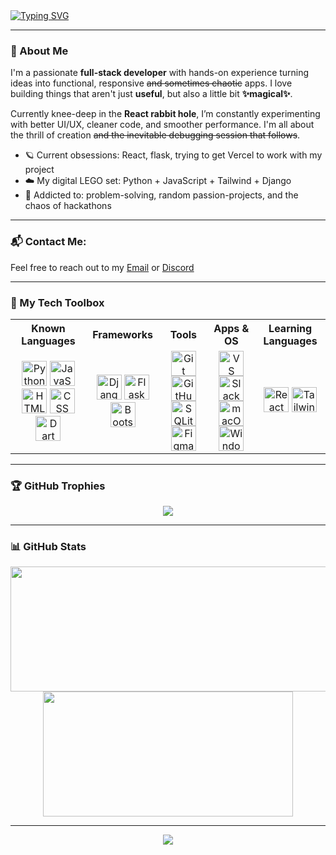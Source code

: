 <div style="padding-top: 40px;">
  <a href="https://git.io/typing-svg">
    <img src="https://readme-typing-svg.herokuapp.com?font=DM+sans&weight=900&size=30&duration=2000&pause=1000&color=565E52&width=555&lines=%F0%9D%97%9B%F0%9D%97%B6%F0%9D%97%B6!+%F0%9D%97%9C%F0%9D%97%BA+%F0%9D%97%94%F0%9D%98%86%F0%9D%97%AE+%F0%9D%97%94%F0%9D%97%B9%F0%9D%97%AE%F0%9D%97%B1%F0%9D%97%B1%F0%9D%97%B6%F0%9D%97%BB+%F0%9F%AA%90+;+%F0%9D%97%AA%F0%9D%97%B2%F0%9D%97%B9%F0%9D%97%B0%F0%9D%97%BC%F0%9D%97%BA%F0%9D%97%B2+%F0%9D%98%81%F0%9D%97%BC+%F0%9D%97%BA%F0%9D%98%86+%F0%9D%97%BD%F0%9D%97%BF%F0%9D%97%BC%F0%9D%97%B3%F0%9D%97%B6%F0%9D%97%B9%F0%9D%97%B2+%E2%9C%A8" alt="Typing SVG" />
  </a>
</div>

---

### 🌸 About Me

I'm a passionate **full-stack developer** with hands-on experience turning ideas into functional, responsive ~~and sometimes chaotic~~ apps. I love building things that aren't just **useful**, but also a little bit **✨magical✨**.

Currently knee-deep in the **React rabbit hole**, I’m constantly experimenting with better UI/UX, cleaner code, and smoother performance.  I'm all about the thrill of creation ~~and the inevitable debugging session that follows~~.

- 🪐 Current obsessions: React, flask, trying to get Vercel to work with my project
- ☁️ My digital LEGO set: Python + JavaScript + Tailwind + Django
- 🎀 Addicted to: problem-solving, random passion-projects, and the chaos of hackathons

---

### 📬 Contact Me:
Feel free to reach out to my [Email](mailto:aya2aladdin@gmail.com) or [Discord](https://discord.gg/ZuUbMaeM)

---

### 🧠 My Tech Toolbox

<table align="center">
  <tr align="center">
    <th>Known Languages</th>
    <th>Frameworks</th>
    <th>Tools</th>
    <th>Apps & OS</th>
    <th>Learning Languages</th>
  </tr>
  <tr align="center">
    <td>
      <img src="https://cdn.jsdelivr.net/gh/devicons/devicon/icons/python/python-original.svg" height="40" alt="Python" />
      <img src="https://cdn.jsdelivr.net/gh/devicons/devicon/icons/javascript/javascript-original.svg" height="40" alt="JavaScript" />
      <img src="https://cdn.jsdelivr.net/gh/devicons/devicon/icons/html5/html5-original.svg" height="40" alt="HTML" />
      <img src="https://cdn.jsdelivr.net/gh/devicons/devicon/icons/css3/css3-original.svg" height="40" alt="CSS" />
      <img src="https://cdn.jsdelivr.net/gh/devicons/devicon/icons/dart/dart-original.svg" height="40" alt="Dart" />
    </td>
    <td>
      <img src="https://cdn.jsdelivr.net/gh/devicons/devicon/icons/django/django-plain.svg" height="40" alt="Django" />
      <img src="https://skillicons.dev/icons?i=flask" height="40" alt="Flask" />
      <img src="https://cdn.jsdelivr.net/gh/devicons/devicon/icons/bootstrap/bootstrap-original.svg" height="40" alt="Bootstrap" />
    </td>
    <td>
      <img src="https://cdn.jsdelivr.net/gh/devicons/devicon/icons/git/git-original.svg" height="40" alt="Git" />
      <img src="https://skillicons.dev/icons?i=github" height="40" alt="GitHub" />
      <img src="https://cdn.jsdelivr.net/gh/devicons/devicon/icons/sqlite/sqlite-original.svg" height="40" alt="SQLite" />
      <img src="https://cdn.jsdelivr.net/gh/devicons/devicon/icons/figma/figma-original.svg" height="40" alt="Figma" />
    </td>
    <td>
      <img src="https://cdn.jsdelivr.net/gh/devicons/devicon/icons/vscode/vscode-original.svg" height="40" alt="VS Code" />
      <img src="https://cdn.jsdelivr.net/gh/devicons/devicon/icons/slack/slack-original.svg" height="40" alt="Slack" />
      <img src="https://cdn.jsdelivr.net/gh/devicons/devicon/icons/apple/apple-original.svg" height="40" alt="macOS" />
      <img src="https://cdn.jsdelivr.net/gh/devicons/devicon/icons/windows8/windows8-original.svg" height="40" alt="Windows" />
    </td>
    <td>
      <img src="https://cdn.jsdelivr.net/gh/devicons/devicon/icons/react/react-original.svg" height="40" alt="React" />
      <img src="https://skillicons.dev/icons?i=tailwind" height="40" alt="Tailwind" />
    </td>
  </tr>
</table>

---

### 🏆 GitHub Trophies

<p align="center">
  <img src="https://github-profile-trophy.vercel.app/?username=aya-aladdin&theme=onedark&no-frame=true&column=4&title=Stars,Commits,Repositories,Followers" />
</p>

---

### 📊 GitHub Stats

<p align="center">
  <img width="600" height="200" src="https://github-readme-stats.vercel.app/api?username=aya-aladdin&size_weight=5.0&show_icons=true&theme=vision-friendly-dark">
  <img width="400" height="200" src="https://github-readme-stats.vercel.app/api/top-langs/?username=aya-aladdin&size_weight=0.15&layout=compact&theme=vision-friendly-dark&hide=jupyter%20notebook,cython,css,cuda,cmake,shell,pascal,html,scss">
</p>

---
<!-- <p align="center">
      <img src="https://user-badge.committers.top/uae/aya-aladdin.svg">
</p>

--- -->


<p align="center">
  <img src="https://komarev.com/ghpvc/?username=aya-aladdin&label=Profile+Views&color=blueviolet&style=flat-square" />
</p>
